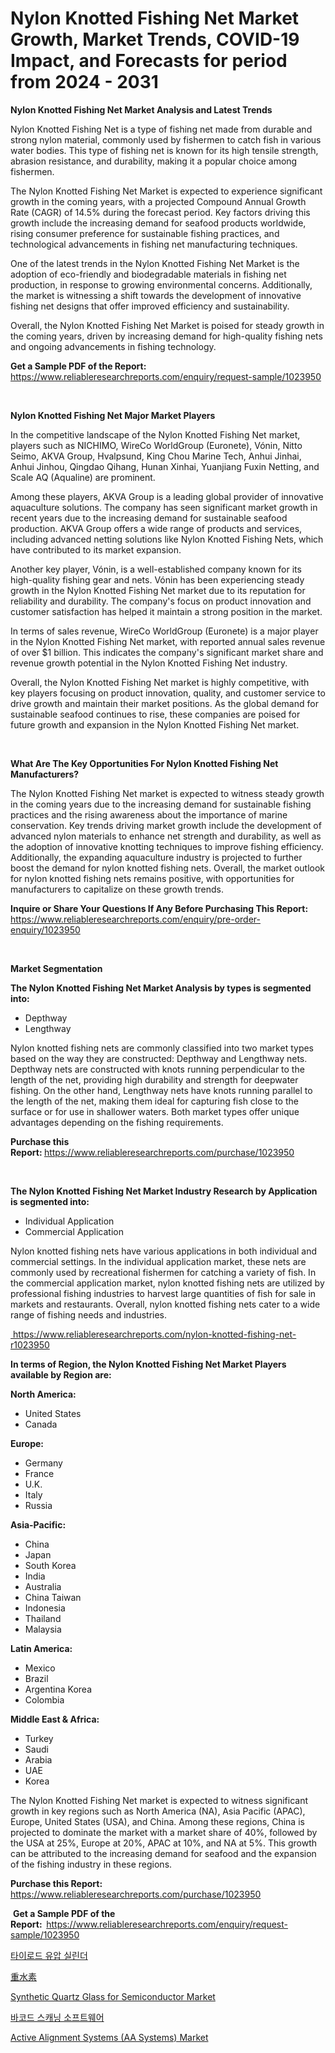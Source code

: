<p><h1>Nylon Knotted Fishing Net Market Growth, Market Trends, COVID-19 Impact, and Forecasts for period from 2024 - 2031</h1></p><p><strong>Nylon Knotted Fishing Net Market Analysis and Latest Trends</strong></p>
<p><p>Nylon Knotted Fishing Net is a type of fishing net made from durable and strong nylon material, commonly used by fishermen to catch fish in various water bodies. This type of fishing net is known for its high tensile strength, abrasion resistance, and durability, making it a popular choice among fishermen.</p><p>The Nylon Knotted Fishing Net Market is expected to experience significant growth in the coming years, with a projected Compound Annual Growth Rate (CAGR) of 14.5% during the forecast period. Key factors driving this growth include the increasing demand for seafood products worldwide, rising consumer preference for sustainable fishing practices, and technological advancements in fishing net manufacturing techniques.</p><p>One of the latest trends in the Nylon Knotted Fishing Net Market is the adoption of eco-friendly and biodegradable materials in fishing net production, in response to growing environmental concerns. Additionally, the market is witnessing a shift towards the development of innovative fishing net designs that offer improved efficiency and sustainability.</p><p>Overall, the Nylon Knotted Fishing Net Market is poised for steady growth in the coming years, driven by increasing demand for high-quality fishing nets and ongoing advancements in fishing technology.</p></p>
<p><strong>Get a Sample PDF of the Report:&nbsp;</strong> <a href="https://www.reliableresearchreports.com/enquiry/request-sample/1023950">https://www.reliableresearchreports.com/enquiry/request-sample/1023950</a></p>
<p>&nbsp;</p>
<p><strong>Nylon Knotted Fishing Net Major Market Players</strong></p>
<p><p>In the competitive landscape of the Nylon Knotted Fishing Net market, players such as NICHIMO, WireCo WorldGroup (Euronete), Vónin, Nitto Seimo, AKVA Group, Hvalpsund, King Chou Marine Tech, Anhui Jinhai, Anhui Jinhou, Qingdao Qihang, Hunan Xinhai, Yuanjiang Fuxin Netting, and Scale AQ (Aqualine) are prominent.</p><p>Among these players, AKVA Group is a leading global provider of innovative aquaculture solutions. The company has seen significant market growth in recent years due to the increasing demand for sustainable seafood production. AKVA Group offers a wide range of products and services, including advanced netting solutions like Nylon Knotted Fishing Nets, which have contributed to its market expansion.</p><p>Another key player, Vónin, is a well-established company known for its high-quality fishing gear and nets. Vónin has been experiencing steady growth in the Nylon Knotted Fishing Net market due to its reputation for reliability and durability. The company's focus on product innovation and customer satisfaction has helped it maintain a strong position in the market.</p><p>In terms of sales revenue, WireCo WorldGroup (Euronete) is a major player in the Nylon Knotted Fishing Net market, with reported annual sales revenue of over $1 billion. This indicates the company's significant market share and revenue growth potential in the Nylon Knotted Fishing Net industry.</p><p>Overall, the Nylon Knotted Fishing Net market is highly competitive, with key players focusing on product innovation, quality, and customer service to drive growth and maintain their market positions. As the global demand for sustainable seafood continues to rise, these companies are poised for future growth and expansion in the Nylon Knotted Fishing Net market.</p></p>
<p>&nbsp;</p>
<p><strong>What Are The Key Opportunities For Nylon Knotted Fishing Net Manufacturers?</strong></p>
<p><p>The Nylon Knotted Fishing Net market is expected to witness steady growth in the coming years due to the increasing demand for sustainable fishing practices and the rising awareness about the importance of marine conservation. Key trends driving market growth include the development of advanced nylon materials to enhance net strength and durability, as well as the adoption of innovative knotting techniques to improve fishing efficiency. Additionally, the expanding aquaculture industry is projected to further boost the demand for nylon knotted fishing nets. Overall, the market outlook for nylon knotted fishing nets remains positive, with opportunities for manufacturers to capitalize on these growth trends.</p></p>
<p><strong>Inquire or Share Your Questions If Any Before Purchasing This Report:</strong> <a href="https://www.reliableresearchreports.com/enquiry/pre-order-enquiry/1023950">https://www.reliableresearchreports.com/enquiry/pre-order-enquiry/1023950</a></p>
<p>&nbsp;</p>
<p><strong>Market Segmentation</strong></p>
<p><strong>The Nylon Knotted Fishing Net Market Analysis by types is segmented into:</strong></p>
<p><ul><li>Depthway</li><li>Lengthway</li></ul></p>
<p><p>Nylon knotted fishing nets are commonly classified into two market types based on the way they are constructed: Depthway and Lengthway nets. Depthway nets are constructed with knots running perpendicular to the length of the net, providing high durability and strength for deepwater fishing. On the other hand, Lengthway nets have knots running parallel to the length of the net, making them ideal for capturing fish close to the surface or for use in shallower waters. Both market types offer unique advantages depending on the fishing requirements.</p></p>
<p><strong>Purchase this Report:&nbsp;</strong><a href="https://www.reliableresearchreports.com/purchase/1023950">https://www.reliableresearchreports.com/purchase/1023950</a></p>
<p>&nbsp;</p>
<p><strong>The Nylon Knotted Fishing Net Market Industry Research by Application is segmented into:</strong></p>
<p><ul><li>Individual Application</li><li>Commercial Application</li></ul></p>
<p><p>Nylon knotted fishing nets have various applications in both individual and commercial settings. In the individual application market, these nets are commonly used by recreational fishermen for catching a variety of fish. In the commercial application market, nylon knotted fishing nets are utilized by professional fishing industries to harvest large quantities of fish for sale in markets and restaurants. Overall, nylon knotted fishing nets cater to a wide range of fishing needs and industries.</p></p>
<p><a href="https://www.reliableresearchreports.com/nylon-knotted-fishing-net-r1023950">&nbsp;https://www.reliableresearchreports.com/nylon-knotted-fishing-net-r1023950</a></p>
<p><strong>In terms of Region, the Nylon Knotted Fishing Net Market Players available by Region are:</strong></p>
<p>
    <p> <strong> North America: </strong>
        <ul>
            <li>United States</li>
            <li>Canada</li>
        </ul>
        </p> 
    <p> <strong> Europe: </strong>
        <ul>
            <li>Germany</li>
            <li>France</li>
            <li>U.K.</li>
            <li>Italy</li>
            <li>Russia</li>
        </ul>
        </p> 
    <p> <strong> Asia-Pacific: </strong>
        <ul>
            <li>China</li>
            <li>Japan</li>
            <li>South Korea</li>
            <li>India</li>
            <li>Australia</li>
            <li>China Taiwan</li>
            <li>Indonesia</li>
            <li>Thailand</li>
            <li>Malaysia</li>
        </ul>
        </p> 
    <p> <strong> Latin America: </strong>
        <ul>
            <li>Mexico</li>
            <li>Brazil</li>
            <li>Argentina Korea</li>
            <li>Colombia</li>
        </ul>
        </p> 
    <p> <strong> Middle East & Africa: </strong>
        <ul>
            <li>Turkey</li>
            <li>Saudi</li>
            <li>Arabia</li>
            <li>UAE</li>
            <li>Korea</li>
        </ul>
    </p>
    </p>
<p><p>The Nylon Knotted Fishing Net market is expected to witness significant growth in key regions such as North America (NA), Asia Pacific (APAC), Europe, United States (USA), and China. Among these regions, China is projected to dominate the market with a market share of 40%, followed by the USA at 25%, Europe at 20%, APAC at 10%, and NA at 5%. This growth can be attributed to the increasing demand for seafood and the expansion of the fishing industry in these regions.</p></p>
<p><strong>Purchase this Report: </strong><a href="https://www.reliableresearchreports.com/purchase/1023950">https://www.reliableresearchreports.com/purchase/1023950</a></p>
<p>&nbsp;<strong>Get a Sample PDF of the Report:&nbsp;&nbsp;</strong><a href="https://www.reliableresearchreports.com/enquiry/request-sample/1023950">https://www.reliableresearchreports.com/enquiry/request-sample/1023950</a></p>
<p><strong></strong></p>
<p><p><a href="https://github.com/royErdmtyan906778/Market-Research-Report-List-1/blob/main/460159154697.md">타이로드 유압 실린더</a></p><p><a href="https://medium.com/@jackparker654/%E9%87%8D%E6%B0%B4%E7%B4%A0%E5%B8%82%E5%A0%B4%E8%A6%8F%E6%A8%A1-%E5%B8%82%E5%A0%B4%E5%B1%95%E6%9C%9B%E3%81%A8%E5%B8%82%E5%A0%B4%E4%BA%88%E6%B8%AC-2024%E5%B9%B4%E3%81%8B%E3%82%892031%E5%B9%B4-981f6ab8ef68">重水素</a></p><p><a href="https://github.com/kathiaseamanalvaradovlprc2h/Market-Research-Report-List-2/blob/main/synthetic-quartz-glass-for-semiconductor-market.md">Synthetic Quartz Glass for Semiconductor Market</a></p><p><a href="https://medium.com/@hettiestehr/%EB%B0%94%EC%BD%94%EB%93%9C-%EC%8A%A4%EC%BA%94-%EC%86%8C%ED%94%84%ED%8A%B8%EC%9B%A8%EC%96%B4-%EC%8B%9C%EC%9E%A5-%EA%B7%9C%EB%AA%A8-%EB%B0%8F-%EC%8B%9C%EC%9E%A5-%EB%8F%99%ED%96%A5-%EC%99%84%EC%A0%84%ED%95%9C-%EC%82%B0%EC%97%85-%EA%B0%9C%EC%9A%94-2024%EB%85%84%EB%B6%80%ED%84%B0-2031%EB%85%84-b8e1d8282233">바코드 스캐닝 소프트웨어</a></p><p><a href="https://www.linkedin.com/pulse/active-alignment-systems-aa-market-report-reveals-latest-trends-faofc">Active Alignment Systems (AA Systems) Market</a></p></p>